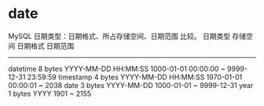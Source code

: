 # date



MySQL 日期类型：日期格式、所占存储空间、日期范围 比较。 
日期类型        存储空间       日期格式                 日期范围 
------------ ---------   --------------------- -----------------------------------------
datetime       8 bytes   YYYY-MM-DD HH:MM:SS   1000-01-01 00:00:00 ~ 9999-12-31 23:59:59 
timestamp      4 bytes   YYYY-MM-DD HH:MM:SS   1970-01-01 00:00:01 ~ 2038 
date           3 bytes   YYYY-MM-DD            1000-01-01          ~ 9999-12-31 
year           1 bytes   YYYY                  1901                ~ 2155